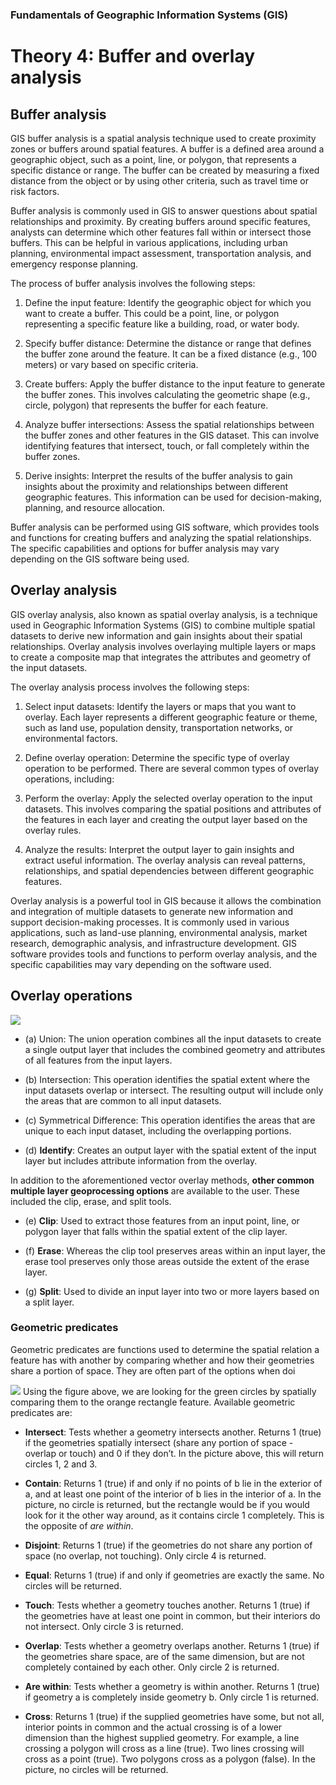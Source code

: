 
### Fundamentals of Geographic Information Systems (GIS)

# Theory 4: Buffer and overlay analysis

## Buffer analysis
GIS buffer analysis is a spatial analysis technique used to create proximity zones or buffers around spatial features. A buffer is a defined area around a geographic object, such as a point, line, or polygon, that represents a specific distance or range. The buffer can be created by measuring a fixed distance from the object or by using other criteria, such as travel time or risk factors.

Buffer analysis is commonly used in GIS to answer questions about spatial relationships and proximity. By creating buffers around specific features, analysts can determine which other features fall within or intersect those buffers. This can be helpful in various applications, including urban planning, environmental impact assessment, transportation analysis, and emergency response planning.

The process of buffer analysis involves the following steps:

1.  Define the input feature: Identify the geographic object for which you want to create a buffer. This could be a point, line, or polygon representing a specific feature like a building, road, or water body.
    
2.  Specify buffer distance: Determine the distance or range that defines the buffer zone around the feature. It can be a fixed distance (e.g., 100 meters) or vary based on specific criteria.
    
3.  Create buffers: Apply the buffer distance to the input feature to generate the buffer zones. This involves calculating the geometric shape (e.g., circle, polygon) that represents the buffer for each feature.
    
4.  Analyze buffer intersections: Assess the spatial relationships between the buffer zones and other features in the GIS dataset. This can involve identifying features that intersect, touch, or fall completely within the buffer zones.
    
5.  Derive insights: Interpret the results of the buffer analysis to gain insights about the proximity and relationships between different geographic features. This information can be used for decision-making, planning, and resource allocation.
    
Buffer analysis can be performed using GIS software, which provides tools and functions for creating buffers and analyzing the spatial relationships. The specific capabilities and options for buffer analysis may vary depending on the GIS software being used.

## Overlay analysis
GIS overlay analysis, also known as spatial overlay analysis, is a technique used in Geographic Information Systems (GIS) to combine multiple spatial datasets to derive new information and gain insights about their spatial relationships. Overlay analysis involves overlaying multiple layers or maps to create a composite map that integrates the attributes and geometry of the input datasets.

The overlay analysis process involves the following steps:

1.  Select input datasets: Identify the layers or maps that you want to overlay. Each layer represents a different geographic feature or theme, such as land use, population density, transportation networks, or environmental factors.
    
2.  Define overlay operation: Determine the specific type of overlay operation to be performed. There are several common types of overlay operations, including:
        
3.  Perform the overlay: Apply the selected overlay operation to the input datasets. This involves comparing the spatial positions and attributes of the features in each layer and creating the output layer based on the overlay rules.
    
4.  Analyze the results: Interpret the output layer to gain insights and extract useful information. The overlay analysis can reveal patterns, relationships, and spatial dependencies between different geographic features.
    
Overlay analysis is a powerful tool in GIS because it allows the combination and integration of multiple datasets to generate new information and support decision-making processes. It is commonly used in various applications, such as land-use planning, environmental analysis, market research, demographic analysis, and infrastructure development. GIS software provides tools and functions to perform overlay analysis, and the specific capabilities may vary depending on the software used.

## Overlay operations 

![](https://saylordotorg.github.io/text_essentials-of-geographic-information-systems/section_11/a33268f6ff028c24152080d0aa3f2aad.jpg)
- (a) Union: The union operation combines all the input datasets to create a single output layer that includes the combined geometry and attributes of all features from the input layers.

- (b) Intersection: This operation identifies the spatial extent where the input datasets overlap or intersect. The resulting output will include only the areas that are common to all input datasets.

- (c) Symmetrical Difference: This operation identifies the areas that are unique to each input dataset, including the overlapping portions.

- (d) **Identify**: Creates an output layer with the spatial extent of the input layer but includes attribute information from the overlay.

In addition to the aforementioned vector overlay methods, **other common multiple layer geoprocessing options** are available to the user. These included the clip, erase, and split tools.

- (e) **Clip**: Used to extract those features from an input point, line, or polygon layer that falls within the spatial extent of the clip layer.

- (f) **Erase**: Whereas the clip tool preserves areas within an input layer, the erase tool preserves only those areas outside the extent of the erase layer.

- (g) **Split**: Used to divide an input layer into two or more layers based on a split layer.


### Geometric predicates
Geometric predicates are functions used to determine the spatial relation a feature has with another by comparing whether and how their geometries share a portion of space. They are often part of the options when doi

![](https://docs.qgis.org/3.28/en/_images/selectbylocation.png)
Using the figure above, we are looking for the green circles by spatially comparing them to the orange rectangle feature. Available geometric predicates are:

- **Intersect**: Tests whether a geometry intersects another. Returns 1 (true) if the geometries spatially intersect (share any portion of space - overlap or touch) and 0 if they don’t. In the picture above, this will return circles 1, 2 and 3.

- **Contain**: Returns 1 (true) if and only if no points of b lie in the exterior of a, and at least one point of the interior of b lies in the interior of a. In the picture, no circle is returned, but the rectangle would be if you would look for it the other way around, as it contains circle 1 completely. This is the opposite of _are within_.

- **Disjoint**: Returns 1 (true) if the geometries do not share any portion of space (no overlap, not touching). Only circle 4 is returned.

- **Equal**: Returns 1 (true) if and only if geometries are exactly the same. No circles will be returned.

- **Touch**: Tests whether a geometry touches another. Returns 1 (true) if the geometries have at least one point in common, but their interiors do not intersect. Only circle 3 is returned.

- **Overlap**: Tests whether a geometry overlaps another. Returns 1 (true) if the geometries share space, are of the same dimension, but are not completely contained by each other. Only circle 2 is returned.

- **Are within**: Tests whether a geometry is within another. Returns 1 (true) if geometry a is completely inside geometry b. Only circle 1 is returned.

- **Cross**: Returns 1 (true) if the supplied geometries have some, but not all, interior points in common and the actual crossing is of a lower dimension than the highest supplied geometry. For example, a line crossing a polygon will cross as a line (true). Two lines crossing will cross as a point (true). Two polygons cross as a polygon (false). In the picture, no circles will be returned.
<!--stackedit_data:
eyJkaXNjdXNzaW9ucyI6eyJNMFhjUWUwT0thTTR3UjM1Ijp7In
N0YXJ0Ijo5NzAsImVuZCI6MjA4NCwidGV4dCI6IjEuICBEZWZp
bmUgdGhlIGlucHV0IGZlYXR1cmU6IElkZW50aWZ5IHRoZSBnZW
9ncmFwaGljIG9iamVjdCBmb3Igd2hpY2ggeW91IHdhbnTigKYi
fSwib3lrR3UwZkFzZ0NPM0RvYyI6eyJzdGFydCI6MTE5LCJlbm
QiOjkwNiwidGV4dCI6IkdJUyBidWZmZXIgYW5hbHlzaXMgaXMg
YSBzcGF0aWFsIGFuYWx5c2lzIHRlY2huaXF1ZSB1c2VkIHRvIG
NyZWF0ZSBwcm94aW1pdHkgem/igKYifSwiR1RIdWI2a3N2MTF1
akF0OSI6eyJzdGFydCI6MjgyMywiZW5kIjozNjkxLCJ0ZXh0Ij
oiMS4gIFNlbGVjdCBpbnB1dCBkYXRhc2V0czogSWRlbnRpZnkg
dGhlIGxheWVycyBvciBtYXBzIHRoYXQgeW91IHdhbnQgdG8gb3
ZlcmxheeKApiJ9fSwiY29tbWVudHMiOnsiRTFGeUxHNzBTTEp0
M0VzaiI6eyJkaXNjdXNzaW9uSWQiOiJNMFhjUWUwT0thTTR3Uj
M1Iiwic3ViIjoiZ2g6NDAzMDQ3ODgiLCJ0ZXh0IjoiRGlhZ3Jh
bSIsImNyZWF0ZWQiOjE2ODcxNTkxNDEwNjZ9LCJHb3BjQXQySj
lBUGlWdVR5Ijp7ImRpc2N1c3Npb25JZCI6Im95a0d1MGZBc2dD
TzNEb2MiLCJzdWIiOiJnaDo0MDMwNDc4OCIsInRleHQiOiJFeG
FtcGxlIHBpY3R1cmUiLCJjcmVhdGVkIjoxNjg3MTU5MTUzNzYy
fSwiQ21QTmtlMDZOeVFmRXRmSSI6eyJkaXNjdXNzaW9uSWQiOi
JHVEh1YjZrc3YxMXVqQXQ5Iiwic3ViIjoiZ2g6NDAzMDQ3ODgi
LCJ0ZXh0IjoiRGlhZ3JhbSIsImNyZWF0ZWQiOjE2ODcxNTk0OD
UwMDJ9fSwiaGlzdG9yeSI6WzEwMjQ2NjgzMzEsMTYzNjU5Mjcx
NywxNjI5Nzk1NDkzLDEyMjc2MzA3NzQsNzMwOTk4MTE2XX0=
-->